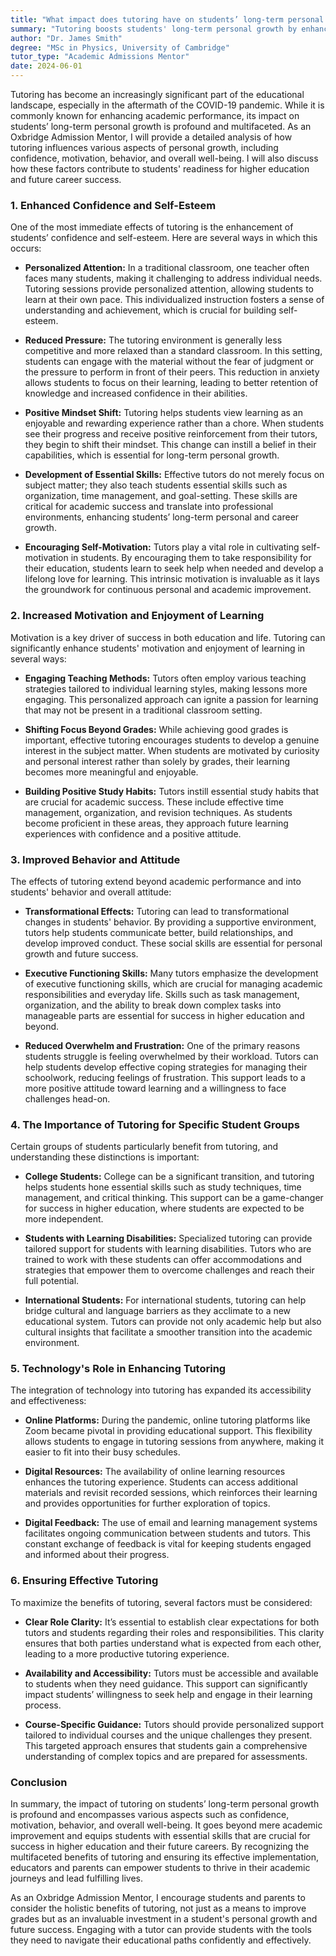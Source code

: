 ```yaml
---
title: "What impact does tutoring have on students’ long-term personal growth?"
summary: "Tutoring boosts students' long-term personal growth by enhancing confidence, motivation, behavior, and overall well-being, aiding future education and career success."
author: "Dr. James Smith"
degree: "MSc in Physics, University of Cambridge"
tutor_type: "Academic Admissions Mentor"
date: 2024-06-01
---
```


Tutoring has become an increasingly significant part of the educational landscape, especially in the aftermath of the COVID-19 pandemic. While it is commonly known for enhancing academic performance, its impact on students’ long-term personal growth is profound and multifaceted. As an Oxbridge Admission Mentor, I will provide a detailed analysis of how tutoring influences various aspects of personal growth, including confidence, motivation, behavior, and overall well-being. I will also discuss how these factors contribute to students' readiness for higher education and future career success.

### 1. Enhanced Confidence and Self-Esteem

One of the most immediate effects of tutoring is the enhancement of students’ confidence and self-esteem. Here are several ways in which this occurs:

- **Personalized Attention:** In a traditional classroom, one teacher often faces many students, making it challenging to address individual needs. Tutoring sessions provide personalized attention, allowing students to learn at their own pace. This individualized instruction fosters a sense of understanding and achievement, which is crucial for building self-esteem.

- **Reduced Pressure:** The tutoring environment is generally less competitive and more relaxed than a standard classroom. In this setting, students can engage with the material without the fear of judgment or the pressure to perform in front of their peers. This reduction in anxiety allows students to focus on their learning, leading to better retention of knowledge and increased confidence in their abilities.

- **Positive Mindset Shift:** Tutoring helps students view learning as an enjoyable and rewarding experience rather than a chore. When students see their progress and receive positive reinforcement from their tutors, they begin to shift their mindset. This change can instill a belief in their capabilities, which is essential for long-term personal growth.

- **Development of Essential Skills:** Effective tutors do not merely focus on subject matter; they also teach students essential skills such as organization, time management, and goal-setting. These skills are critical for academic success and translate into professional environments, enhancing students’ long-term personal and career growth.

- **Encouraging Self-Motivation:** Tutors play a vital role in cultivating self-motivation in students. By encouraging them to take responsibility for their education, students learn to seek help when needed and develop a lifelong love for learning. This intrinsic motivation is invaluable as it lays the groundwork for continuous personal and academic improvement.

### 2. Increased Motivation and Enjoyment of Learning

Motivation is a key driver of success in both education and life. Tutoring can significantly enhance students' motivation and enjoyment of learning in several ways:

- **Engaging Teaching Methods:** Tutors often employ various teaching strategies tailored to individual learning styles, making lessons more engaging. This personalized approach can ignite a passion for learning that may not be present in a traditional classroom setting.

- **Shifting Focus Beyond Grades:** While achieving good grades is important, effective tutoring encourages students to develop a genuine interest in the subject matter. When students are motivated by curiosity and personal interest rather than solely by grades, their learning becomes more meaningful and enjoyable.

- **Building Positive Study Habits:** Tutors instill essential study habits that are crucial for academic success. These include effective time management, organization, and revision techniques. As students become proficient in these areas, they approach future learning experiences with confidence and a positive attitude.

### 3. Improved Behavior and Attitude

The effects of tutoring extend beyond academic performance and into students' behavior and overall attitude:

- **Transformational Effects:** Tutoring can lead to transformational changes in students' behavior. By providing a supportive environment, tutors help students communicate better, build relationships, and develop improved conduct. These social skills are essential for personal growth and future success.

- **Executive Functioning Skills:** Many tutors emphasize the development of executive functioning skills, which are crucial for managing academic responsibilities and everyday life. Skills such as task management, organization, and the ability to break down complex tasks into manageable parts are essential for success in higher education and beyond.

- **Reduced Overwhelm and Frustration:** One of the primary reasons students struggle is feeling overwhelmed by their workload. Tutors can help students develop effective coping strategies for managing their schoolwork, reducing feelings of frustration. This support leads to a more positive attitude toward learning and a willingness to face challenges head-on.

### 4. The Importance of Tutoring for Specific Student Groups

Certain groups of students particularly benefit from tutoring, and understanding these distinctions is important:

- **College Students:** College can be a significant transition, and tutoring helps students hone essential skills such as study techniques, time management, and critical thinking. This support can be a game-changer for success in higher education, where students are expected to be more independent.

- **Students with Learning Disabilities:** Specialized tutoring can provide tailored support for students with learning disabilities. Tutors who are trained to work with these students can offer accommodations and strategies that empower them to overcome challenges and reach their full potential.

- **International Students:** For international students, tutoring can help bridge cultural and language barriers as they acclimate to a new educational system. Tutors can provide not only academic help but also cultural insights that facilitate a smoother transition into the academic environment.

### 5. Technology's Role in Enhancing Tutoring

The integration of technology into tutoring has expanded its accessibility and effectiveness:

- **Online Platforms:** During the pandemic, online tutoring platforms like Zoom became pivotal in providing educational support. This flexibility allows students to engage in tutoring sessions from anywhere, making it easier to fit into their busy schedules.

- **Digital Resources:** The availability of online learning resources enhances the tutoring experience. Students can access additional materials and revisit recorded sessions, which reinforces their learning and provides opportunities for further exploration of topics.

- **Digital Feedback:** The use of email and learning management systems facilitates ongoing communication between students and tutors. This constant exchange of feedback is vital for keeping students engaged and informed about their progress.

### 6. Ensuring Effective Tutoring

To maximize the benefits of tutoring, several factors must be considered:

- **Clear Role Clarity:** It’s essential to establish clear expectations for both tutors and students regarding their roles and responsibilities. This clarity ensures that both parties understand what is expected from each other, leading to a more productive tutoring experience.

- **Availability and Accessibility:** Tutors must be accessible and available to students when they need guidance. This support can significantly impact students’ willingness to seek help and engage in their learning process.

- **Course-Specific Guidance:** Tutors should provide personalized support tailored to individual courses and the unique challenges they present. This targeted approach ensures that students gain a comprehensive understanding of complex topics and are prepared for assessments.

### Conclusion

In summary, the impact of tutoring on students’ long-term personal growth is profound and encompasses various aspects such as confidence, motivation, behavior, and overall well-being. It goes beyond mere academic improvement and equips students with essential skills that are crucial for success in higher education and their future careers. By recognizing the multifaceted benefits of tutoring and ensuring its effective implementation, educators and parents can empower students to thrive in their academic journeys and lead fulfilling lives.

As an Oxbridge Admission Mentor, I encourage students and parents to consider the holistic benefits of tutoring, not just as a means to improve grades but as an invaluable investment in a student's personal growth and future success. Engaging with a tutor can provide students with the tools they need to navigate their educational paths confidently and effectively.
    